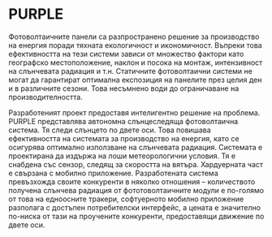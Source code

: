 # PURPLE

Фотоволтаичните панели са разпространено решение за производство на енергия поради тяхната екологичност и икономичност. Въпреки това ефективността на тези системи зависи от множество фактори като географско местоположение, наклон и посока на монтаж, интензивност на слънчевата радиация и т.н. Статичните фотоволтаични системи не могат да гарантират оптимална експозиция на панелите през целия ден и в различните сезони. Това несъмнено води до ограничаване на производителността.

Разработеният проект предоставя интелигентно решение на проблема. PURPLE представлява автономна слънцеследяща фотоволтаична система. Тя следи слънцето по двете оси. Това повишава ефективността на системата за производство на енергия, като се осигурява оптимално използване на слънчевата радиация. Системата е проектирана да издържа на лоши метеорологични условия. Тя е снабдена със сензор, следящ за скоростта на вятъра. Хардуерната част е свързана с мобилно приложение. Разработената система превъзхожда своите конкуренти в няколко отношения – количеството получена слънчева радиация от фототоволтаичните модули е по-голямо от това на едноосните тракери, софтуерното мобилно приложение разполага с достъпен потребителски интерфейс, а цената е значително по-ниска от тази на проучените конкуренти, предоставящи движение по двете оси.
